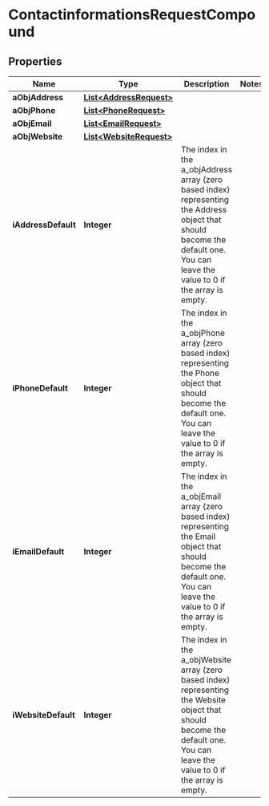 

# ContactinformationsRequestCompound

## Properties

Name | Type | Description | Notes
------------ | ------------- | ------------- | -------------
**aObjAddress** | [**List&lt;AddressRequest&gt;**](AddressRequest.md) |  | 
**aObjPhone** | [**List&lt;PhoneRequest&gt;**](PhoneRequest.md) |  | 
**aObjEmail** | [**List&lt;EmailRequest&gt;**](EmailRequest.md) |  | 
**aObjWebsite** | [**List&lt;WebsiteRequest&gt;**](WebsiteRequest.md) |  | 
**iAddressDefault** | **Integer** | The index in the a_objAddress array (zero based index) representing the Address object that should become the default one.  You can leave the value to 0 if the array is empty. | 
**iPhoneDefault** | **Integer** | The index in the a_objPhone array (zero based index) representing the Phone object that should become the default one.  You can leave the value to 0 if the array is empty. | 
**iEmailDefault** | **Integer** | The index in the a_objEmail array (zero based index) representing the Email object that should become the default one.  You can leave the value to 0 if the array is empty. | 
**iWebsiteDefault** | **Integer** | The index in the a_objWebsite array (zero based index) representing the Website object that should become the default one.  You can leave the value to 0 if the array is empty. | 




